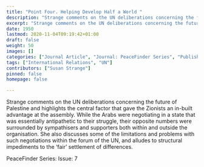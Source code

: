 ```yaml
---
title: "Point Four. Helping Develop Half a World "
description: "Strange comments on the UN deliberations concerning the future of Palestine and highlights the central factor that gave the Zioni"
excerpt: "Strange comments on the UN deliberations concerning the future of Palestine and highlights the central factor that gave the Zionists an in-built advantage at the assembly. While the Arabs were negotiating in a state that was essentially antipathetic to their struggle, their opposite numbers were surrounded by sympathisers and supporters both within and outside the organisation. She also discusses some of the limitations and problems with such negotiations within the forum of the UN, and alludes to structural impediments to the ‘fair’ settlement of differences."
date: 1950
lastmod: 2020-11-04T09:19:42+01:00
draft: false
weight: 50
images: []
categories: ["Journal Article", "Journal: PeaceFinder Series", "Publisher:United Nations Association"]
tags: ["International Relations", "UN"]
contributors: ["Susan Strange"]
pinned: false
homepage: false

---
```



Strange comments on the UN deliberations concerning the future of Palestine and highlights the central factor that gave the Zionists an in-built advantage at the assembly. While the Arabs were negotiating in a state that was essentially antipathetic to their struggle, their opposite numbers were surrounded by sympathisers and supporters both within and outside the organisation. She also discusses some of the limitations and problems with such negotiations within the forum of the UN, and alludes to structural impediments to the ‘fair’ settlement of differences.

PeaceFinder Series: Issue: 7